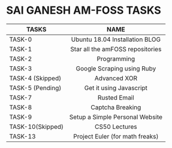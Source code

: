 # SAI GANESH AM-FOSS TASKS

| TASKS         | NAME          |
| ------------- |:-------------:|
|    TASK-0     | Ubuntu 18.04 Installation BLOG      |
|    TASK-1     | Star all the ​amFOSS​ repositories |
|    TASK-2     | Programming      |
|    TASK-3     | Google Scraping using Ruby      |
|    TASK-4 (Skipped)    | Advanced XOR    |
|    TASK-5 (Pending)     | Get it using Javascript      |
|    TASK-7     | Rusted Email  |
|    TASK-8     | Captcha Breaking      |
|    TASK-9     | Setup a Simple Personal Website      |
|    TASK-10(Skipped)    | CS50 Lectures    |
|    TASK-13     | Project Euler (for math freaks) |




